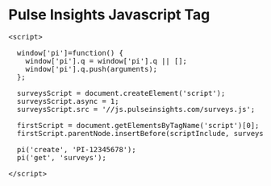 # Pulse Insights Javascript Tag

<pre>
&lt;script&gt;

  window['pi']=function() {
  	window['pi'].q = window['pi'].q || [];
  	window['pi'].q.push(arguments);
  };

  surveysScript = document.createElement('script');
  surveysScript.async = 1;
  surveysScript.src = '//js.pulseinsights.com/surveys.js';

  firstScript = document.getElementsByTagName('script')[0];
  firstScript.parentNode.insertBefore(scriptInclude, surveysScript);

  pi('create', 'PI-12345678');
  pi('get', 'surveys');

&lt;/script&gt;
</pre>